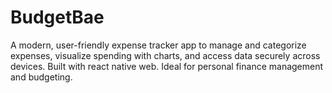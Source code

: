 # BudgetBae
A modern, user-friendly expense tracker app to manage and categorize expenses, visualize spending with charts, and access data securely across devices. Built with react native web. Ideal for personal finance management and budgeting.
